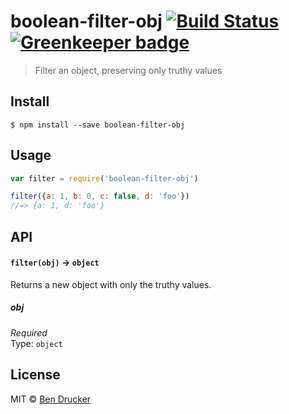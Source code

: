 # boolean-filter-obj [![Build Status](https://travis-ci.org/bendrucker/boolean-filter-obj.svg?branch=master)](https://travis-ci.org/bendrucker/boolean-filter-obj) [![Greenkeeper badge](https://badges.greenkeeper.io/bendrucker/boolean-filter-obj.svg)](https://greenkeeper.io/)

> Filter an object, preserving only truthy values


## Install

```
$ npm install --save boolean-filter-obj
```


## Usage

```js
var filter = require('boolean-filter-obj')

filter({a: 1, b: 0, c: false, d: 'foo'})
//=> {a: 1, d: 'foo'}
```

## API

#### `filter(obj)` -> `object`

Returns a new object with only the truthy values.

##### obj

*Required*  
Type: `object`

## License

MIT © [Ben Drucker](http://bendrucker.me)
